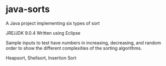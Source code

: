 # java-sorts
A Java project implementing six types of sort

JRE/JDK 9.0.4
Written using Eclipse

Sample inputs to test have numbers in increasing, decreasing, and random order to show the different complexities of the sorting algorithms.

Heapsort, Shellsort, Insertion Sort
